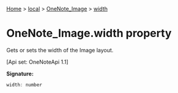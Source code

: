 [Home](./index) &gt; [local](local.md) &gt; [OneNote\_Image](local.onenote_image.md) &gt; [width](local.onenote_image.width.md)

# OneNote\_Image.width property

Gets or sets the width of the Image layout. 

 \[Api set: OneNoteApi 1.1\]

**Signature:**
```javascript
width: number
```
